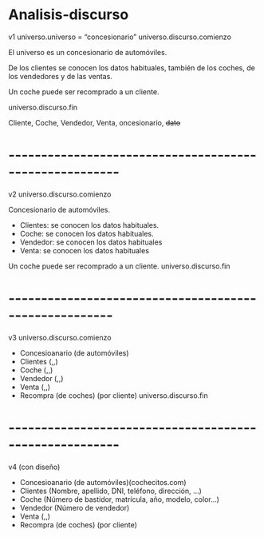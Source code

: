 # Analisis-discurso
v1
universo.universo = “concesionario”
universo.discurso.comienzo

El universo es un concesionario de automóviles.

De los clientes se conocen los datos habituales, también de los coches, de los vendedores y de las ventas.

Un coche puede ser recomprado a un cliente.

universo.discurso.fin

Cliente, Coche, Vendedor, Venta, oncesionario, ~~dato~~

# -------------------------------------------------------
v2
universo.discurso.comienzo

  Concesionario de automóviles.

  - Clientes: se conocen los datos habituales.
  - Coche: se conocen los datos habituales.
  - Vendedor: se conocen los datos habituales
  - Venta: se conocen los datos habituales

  Un coche puede ser recomprado a un cliente.
universo.discurso.fin

# ------------------------------------------------------
v3
universo.discurso.comienzo

  - Concesioanario (de automóviles)
  - Clientes (,,)
  - Coche (,,)
  - Vendedor (,,)
  - Venta (,,)
  - Recompra (de coches) (por cliente)
universo.discurso.fin
# -------------------------------------------------------
v4 (con diseño)

  - Concesioanario (de automóviles)(cochecitos.com)
  - Clientes (Nombre, apellido, DNI, teléfono, dirección, ...)
  - Coche (Número de bastidor, matrícula, año, modelo, color...)
  - Vendedor (Número de vendedor)
  - Venta (,,)
  - Recompra (de coches) (por cliente)

